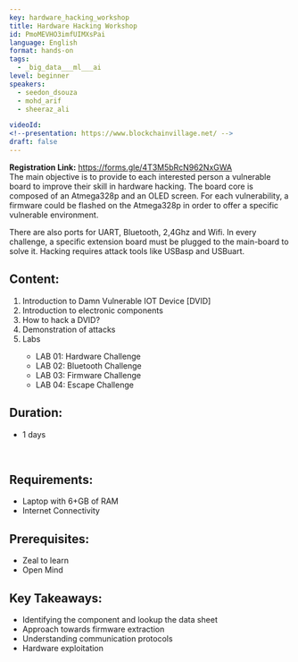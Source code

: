 ```yaml
---
key: hardware_hacking_workshop
title: Hardware Hacking Workshop
id: PmoMEVHO3imfUIMXsPai
language: English
format: hands-on
tags:
  - _big_data___ml___ai
level: beginner
speakers:
  - seedon_dsouza
  - mohd_arif
  - sheeraz_ali

videoId: 
<!--presentation: https://www.blockchainvillage.net/ -->
draft: false
---
```


<b>Registration Link:</b> https://forms.gle/4T3M5bRcN962NxGWA
<br>
The main objective is to provide to each interested person a vulnerable board to improve their skill in hardware hacking. The board core is composed of an Atmega328p and an OLED screen. For each vulnerability, a firmware could be flashed on the Atmega328p in order to offer a specific vulnerable environment.

There are also ports for UART, Bluetooth, 2,4Ghz and Wifi. In every challenge, a specific extension board must be plugged to the main-board to solve it.
Hacking requires attack tools like USBasp and USBuart.

 
<h2>Content:</h2>
<ol>
    <li>Introduction to Damn Vulnerable IOT Device [DVID]</li>
    <li>Introduction to electronic components</li>
    <li>How to hack a DVID?</li>
    <li>Demonstration of attacks</li>
    <li>Labs</li>
        <ul>
        <li>LAB 01: Hardware Challenge</li>
        <li>LAB 02: Bluetooth Challenge</li>
        <li>LAB 03: Firmware Challenge</li>
        <li>LAB 04: Escape Challenge</li>
        </ul>
    </ol>

<h2>Duration:</h2> 
<ul>
    <li>1 days</li>
</ul>
<br>
<h2>Requirements:</h2>
    <ul>
    <li>Laptop with 6+GB of RAM</li>
    <li>Internet Connectivity</li>
    </ul>

<h2>Prerequisites:</h2>
    <ul>
    <li>Zeal to learn</li>
    <li>Open Mind</li>
    </ul>

<h2>Key Takeaways:</h2>
    <ul>
    <li>Identifying the component and lookup the data sheet</li>
    <li>Approach towards firmware extraction</li>
    <li>Understanding communication protocols</li>
    <li>Hardware exploitation</li>
    </ul>

<!--
<a align="center" class="btn primary" target="_blank" rel="noopener" href="https://docs.google.com/forms/d/1d9hdyZVtIsEoPutSPrIy4grqEKHvJOOnpzjNI0m2IFo/edit">Register</a>
-->